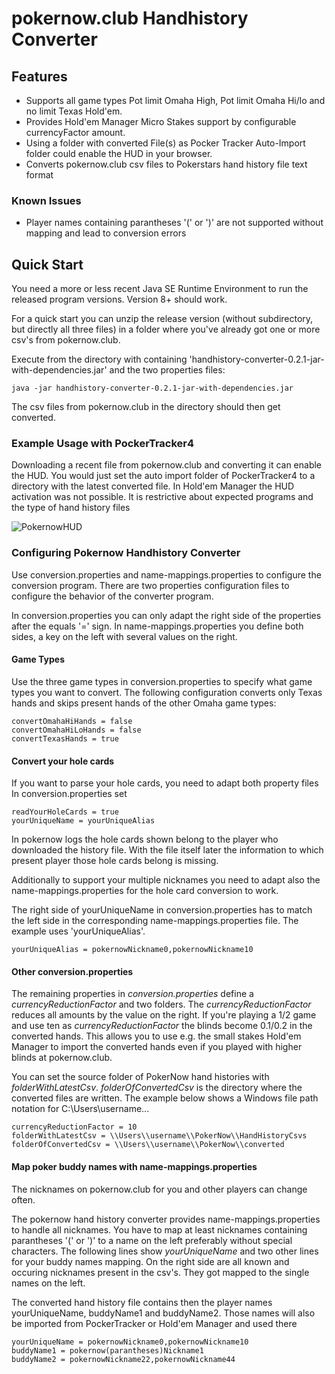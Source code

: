 pokernow.club Handhistory Converter
===================================

Features
--------
* Supports all game types Pot limit Omaha High, Pot limit Omaha Hi/lo and no limit Texas Hold'em.
* Provides Hold'em Manager Micro Stakes support by configurable currencyFactor amount.
* Using a folder with converted File(s) as Pocker Tracker Auto-Import folder could enable the HUD in your browser.  
* Converts pokernow.club csv files to Pokerstars hand history file text format

### Known Issues
* Player names containing parantheses '(' or ')' are not supported without mapping and lead to conversion errors

Quick Start
-----------
You need a more or less recent Java SE Runtime Environment to run the released program versions. Version 8+ should work.

For a quick start you can unzip the release version (without subdirectory, but directly all three files) in a folder where you've already got one or more csv's from pokernow.club.

Execute from the directory with containing 'handhistory-converter-0.2.1-jar-with-dependencies.jar' and the two properties files:

```
java -jar handhistory-converter-0.2.1-jar-with-dependencies.jar
```

The csv files from pokernow.club in the directory should then get converted.

### Example Usage with PockerTracker4

Downloading a recent file from pokernow.club and converting it can enable the HUD.
You would just set the auto import folder of PockerTracker4 to a directory with the latest converted file.
In Hold'em Manager the HUD activation was not possible. It is restrictive about expected programs and the type of hand history files

![PokernowHUD](https://github.com/evolutionsoftswiss/pokernow-handhistory-converter/blob/develop/PokernowHud.png)

### Configuring Pokernow Handhistory Converter
Use conversion.properties and name-mappings.properties to configure the conversion program.
There are two properties configuration files to configure the behavior of the converter program.

In conversion.properties you can only adapt the right side of the properties after the equals '=' sign. In name-mappings.properties you define both sides, a key on the left with several values on the right.

#### Game Types
Use the three game types in conversion.properties to specify what game types you want to convert.
The following configuration converts only Texas hands and skips present hands of the other Omaha game types:

```
convertOmahaHiHands = false
convertOmahaHiLoHands = false
convertTexasHands = true
```

#### Convert your hole cards
If you want to parse your hole cards, you need to adapt both property files
In conversion.properties set

```
readYourHoleCards = true
yourUniqueName = yourUniqueAlias
```

In pokernow logs the hole cards shown belong to the player who downloaded the history file. With the file itself later the information to which present player those hole cards belong is missing.

Additionally to support your multiple nicknames you need to adapt also the name-mappings.properties for the hole card conversion to work.

The right side of yourUniqueName in conversion.properties has to match the left side in the corresponding name-mappings.properties file. The example uses 'yourUniqueAlias'.

```
yourUniqueAlias = pokernowNickname0,pokernowNickname10
```

#### Other conversion.properties

The remaining properties in *conversion.properties* define a *currencyReductionFactor* and two folders. The *currencyReductionFactor* reduces all amounts by the value on the right. If you're playing a 1$/2$ game and use ten as *currencyReductionFactor* the blinds become 0.1$/0.2$ in the converted hands. This allows you to use e.g. the small stakes Hold'em Manager to import the converted hands even if you played with higher blinds at pokernow.club.

You can set the source folder of PokerNow hand histories with *folderWithLatestCsv*. *folderOfConvertedCsv* is the directory where the converted files are written. The example below shows a Windows file path notation for C:\Users\username\...

```
currencyReductionFactor = 10
folderWithLatestCsv = \\Users\\username\\PokerNow\\HandHistoryCsvs
folderOfConvertedCsv = \\Users\\username\\PokerNow\\converted
```

#### Map poker buddy names with name-mappings.properties

The nicknames on pokernow.club for you and other players can change often.

The pokernow hand history converter provides name-mappings.properties to handle all nicknames.
You have to map at least nicknames containing parantheses '(' or ')' to a name on the left preferably without special characters.
The following lines show *yourUniqueName* and two other lines for your buddy names mapping. On the right side are all known and occuring nicknames present in the csv's. They got mapped to the single names on the left.

The converted hand history file contains then the player names yourUniqueName, buddyName1 and buddyName2. Those names will also be imported from PockerTracker or Hold'em Manager and used there

```
yourUniqueName = pokernowNickname0,pokernowNickname10
buddyName1 = pokernow(parantheses)Nickname1
buddyName2 = pokernowNickname22,pokernowNickname44
```